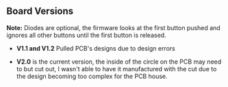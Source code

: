 ## Board Versions

**Note:** Diodes are optional, the firmware looks at the first button pushed and ignores all other buttons
          until the first button is released.

- **V1.1 and V1.2** Pulled PCB's designs due to design errors

- **V2.0** is the current version, the inside of the circle on the PCB may need to but cut out, I wasn't able to have it manufactured with the cut due to the design becoming too complex for the PCB house. 